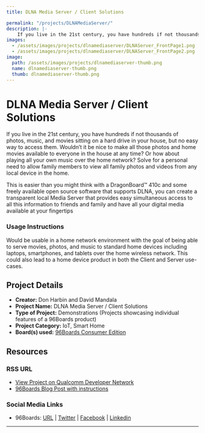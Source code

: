 ```yaml
---
title: DLNA Media Server / Client Solutions

permalink: "/projects/DLNAMediaServer/"
description: |-
    If you live in the 21st century, you have hundreds if not thousands of photos, music, and movies sitting on a hard drive in your house, but no easy way to access them. Wouldn’t it be nice to make all those photos and home movies available to everyone in the house at any time? Or how about playing all your own music over the home network? Solve for a personal need to allow family members to view all family photos and videos from any local device in the home.
images:
  - /assets/images/projects/dlnamediaserver/DLNAServer_FrontPage1.png
  - /assets/images/projects/dlnamediaserver/DLNAServer_FrontPage2.png
image:
  path: /assets/images/projects/dlnamediaserver-thumb.png
  name: dlnamediaserver-thumb.png
  thumb: dlnamediaserver-thumb.png
---
```

# DLNA Media Server / Client Solutions

If you live in the 21st century, you have hundreds if not thousands of photos, music, and movies sitting on a hard drive in your house, but no easy way to access them. Wouldn’t it be nice to make all those photos and home movies available to everyone in the house at any time? Or how about playing all your own music over the home network? Solve for a personal need to allow family members to view all family photos and videos from any local device in the home.

This is easier than you might think with a DragonBoard™ 410c and some freely available open source software that supports DLNA, you can create a transparent local Media Server that provides easy simultaneous access to all this information to friends and family and have all your digital media available at your fingertips

### Usage Instructions

Would be usable in a home network environment with the goal of being able to serve movies, photos, and music to standard home devices including laptops, smartphones, and tablets over the home wireless network.  This could also lead to a home device product in both the Client and Server use-cases.

## Project Details

- **Creator:** Don Harbin and David Mandala
- **Project Name:** DLNA Media Server / Client Solutions
- **Type of Project:** Demonstrations (Projects showcasing individual features of a 96Boards product)
- **Project Category:** IoT, Smart Home
- **Board(s) used:** [96Boards Consumer Edition](https://www.96boards.org/products/ce/)

## Resources

### RSS URL

- [View Project on Qualcomm Developer Network](https://developer.qualcomm.com/project/dlna-media-server-client-solutions)
- [96Boards Blog Post with instructions](https://www.96boards.org/blog/96boards-media-server/)

### Social Media Links

- 96Boards: [URL](https://www.96boards.org/) &#124; [Twitter](https://twitter.com/96boards) &#124; [Facebook](https://www.facebook.com/96Boards) &#124; [Linkedin](https://www.linkedin.com/company/{{site.linkedin_username}}/)


***

